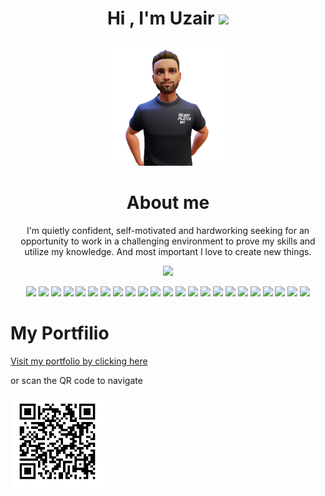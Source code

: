<div align="center">
<h1>Hi , I'm Uzair <img src="https://media.giphy.com/media/hvRJCLFzcasrR4ia7z/giphy.gif" width="35"></h1>
<img src="avatar1.png" width="200"/>
<span width="10rem">
<h1>About me</h1>
<p>I'm quietly confident, self-motivated and hardworking seeking for an opportunity to work in a challenging environment to prove my skills and utilize my knowledge. And most important I love to create new things.</p>
</span>
</div>

<p align="center">
<a href="https://github.com/DenverCoder1/readme-typing-svg"><img src="https://readme-typing-svg.herokuapp.com?lines=Software+Engineer;Competitive+Programmer;Excellent+knowledge+of+Core+subjects;Ability+to+grasp+the+new+skills+quickly;Always+learning+new+things&center=true&width=500&height=50"></a>
</p>
<div align="center">
<!-- react -->
<img src="https://upload.wikimedia.org/wikipedia/commons/thumb/a/a7/React-icon.svg/2300px-React-icon.svg.png" width="50"/>
<!-- redux -->
<img src="https://repository-images.githubusercontent.com/347723622/92065800-865a-11eb-9626-dff3cb7fef55" width="50"/>
<!-- next -->
<img src="https://res.cloudinary.com/startup-grind/image/upload/c_fill,dpr_2.0,f_auto,g_center,q_auto:good/v1/gcs/platform-data-dsc/events/nextjs-boilerplate-logo.png" width="50"/>
<!-- node -->
<img src="https://walde.co/wp-content/uploads/2016/09/nodejs_logo.png" width="50"/>
<!-- nest js -->
<img src="https://camo.githubusercontent.com/c704e8013883cc3a04c7657e656fe30be5b188145d759a6aaff441658c5ffae0/68747470733a2f2f6e6573746a732e636f6d2f696d672f6c6f676f5f746578742e737667" height="50"/>
<!-- npm -->
<img src="https://images.ctfassets.net/egbrauz6p94g/6mUPVxtKcKuC0TF52HLd6C/81b1c80b9569c56ae42900fb1ba2004e/npmlogo.png" width="50"/>
<!-- tailwind  -->
<img src="https://camo.githubusercontent.com/bcd4bda49ef6cd9537db065920f4f4f6ac670eae0e0adf2c5133c19b319f1574/68747470733a2f2f627261646c632e67616c6c65727963646e2e76736173736574732e696f2f657874656e73696f6e732f627261646c632f7673636f64652d7461696c77696e646373732f302e322e302f313535383034303536333634392f4d6963726f736f66742e56697375616c53747564696f2e53657276696365732e49636f6e732e44656661756c74" width="50"/>
<!-- bootstrap  -->
<img src="https://upload.wikimedia.org/wikipedia/commons/thumb/b/b2/Bootstrap_logo.svg/1280px-Bootstrap_logo.svg.png" width="50"/>
<!-- css  -->
<img src="https://cdn4.iconfinder.com/data/icons/social-media-logos-6/512/121-css3-512.png" width="50"/>
<!-- jira  -->
<img src="https://cdn.icon-icons.com/icons2/2699/PNG/512/atlassian_jira_logo_icon_170511.png" width="50"/>
<!-- javascript -->
<img src="https://upload.wikimedia.org/wikipedia/commons/6/6a/JavaScript-logo.png" width="50"/>
<!-- typescript  -->
<img src="https://upload.wikimedia.org/wikipedia/commons/thumb/4/4c/Typescript_logo_2020.svg/1200px-Typescript_logo_2020.svg.png" width="50"/>
<!-- python  -->
<img src="https://upload.wikimedia.org/wikipedia/commons/thumb/c/c3/Python-logo-notext.svg/1869px-Python-logo-notext.svg.png" width="50"/>
<!-- fastapi  -->
<img src="https://cdn.worldvectorlogo.com/logos/fastapi.svg" width="50"/>
<!-- mongoDB -->
<img src="https://www.axonius.com/hs-fs/hubfs/mongodb_adapter.png?length=600&name=mongodb_adapter.png" width="50"/>
<!-- mysql -->
<img src="https://www.freepnglogos.com/uploads/logo-mysql-png/logo-mysql-mysql-and-moodle-elearningworld-5.png" width="50"/> 
<!-- android studio -->
<img src="https://static-00.iconduck.com/assets.00/android-studio-icon-486x512-zp9um7zl.png" width="50"/> 
<!-- contentful -->
<img src="https://images.ctfassets.net/c63hsprlvlya/5BiLk3V4KjUtCG1SCpSl2H/6923b4e4d099c8a3b5211be2741f4b50/Contentful_icon_-_light_1.png?w=1200" width="50"/> 
<!-- uvicorn -->
<img src="https://raw.githubusercontent.com/tomchristie/uvicorn/master/docs/uvicorn.png" width="50"/> 
<!-- firebase -->
<img src="https://cdn.freebiesupply.com/logos/thumbs/2x/firebase-1-logo.png" width="50"/> 
<!-- netlify -->
<img src="https://jeancochrane.com/static/images/blog/netlify-identity-dealbreakers/netlify-logo.png" width="50"/>  
<!-- cloudflare -->
<img src="https://seeklogo.com/images/C/cloudflare-logo-6B7D159387-seeklogo.com.png" height="50"/>  
<!-- git -->
<img src="https://git-scm.com/images/logos/downloads/Git-Icon-1788C.png" width="50"/> 
 
</div>
<h1>My Portfilio</h1>
<a href="https://uxairishere.github.io/profile">Visit my portfolio by clicking here</a>
<p>or scan the QR code to navigate<p>
<img width="150" src="pqrcode.png" alt="QR Code Loading..."/>

